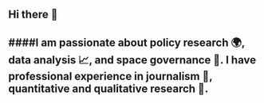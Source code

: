 Hi there 👋
---
####I am passionate about policy research 🌍, data analysis 📈, and space governance 🚀. I have professional experience in journalism 📰, quantitative and qualitative research 🧠.
---
<!--
**sln99/sln99** is a ✨ _special_ ✨ repository because its `README.md` (this file) appears on your GitHub profile.

Here are some ideas to get you started:

- 🔭 I’m currently working on ...
- 🌱 I’m currently learning ...
- 👯 I’m looking to collaborate on ...
- 🤔 I’m looking for help with ...
- 💬 Ask me about ...
- 📫 How to reach me: ...
- 😄 Pronouns: ...
- ⚡ Fun fact: ...
-->
